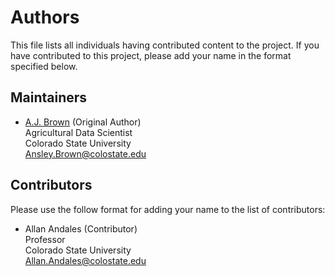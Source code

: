 # Authors
This file lists all individuals having contributed content to the project. If you have contributed to this project, please add your name in the format specified below.

## Maintainers
- [A.J. Brown](https://github.com/ansleybrown1337) (Original Author)</br>
    Agricultural Data Scientist</br>
    Colorado State University</br>
    Ansley.Brown@colostate.edu

## Contributors
Please use the follow format for adding your name to the list of contributors:
- Allan Andales (Contributor)</br>
    Professor</br>
    Colorado State University</br>
    Allan.Andales@colostate.edu
